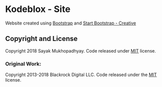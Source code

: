 # Kodeblox - Site

Website created using [Bootstrap](https://getbootstrap.com) and [Start Bootstrap - Creative](https://startbootstrap.com/template-overviews/creative/)

## Copyright and License
Copyright 2018 Sayak Mukhopadhyay. Code released under [MIT](https://github.com/SayakMukhopadhyay/kodeblox-site/blob/master/LICENSE) license.

### Original Work:
Copyright 2013-2018 Blackrock Digital LLC. Code released under the [MIT](https://github.com/BlackrockDigital/startbootstrap-creative/blob/gh-pages/LICENSE) license.
